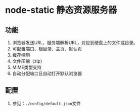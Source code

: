 # node-static 静态资源服务器

## 功能
1. 浏览器发送URL，服务端解析URL，对应到硬盘上的文件或目录。
2. 可配置端口、根目录、主页、默认页
3. 缓存控制
4. 文件压缩（zip）
5. MIME类型支持
6. 自动分配端口且自动打开默认浏览器

## 配置
1. 参见：`./config/default.json`文件